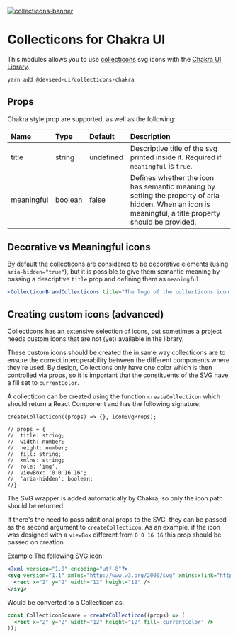 [![collecticons-banner](https://cloud.githubusercontent.com/assets/1090606/8695447/fdef92fa-2adc-11e5-8979-b61bd96d24ca.png)](https://collecticons.io)

# Collecticons for Chakra UI

This modules allows you to use [collecticons](http://collecticons.io/) svg icons with the [Chakra UI Library](https://chakra-ui.com/).

```bash
yarn add @devseed-ui/collecticons-chakra
```

## Props

Chakra style prop are supported, as well as the following:

| Name | Type | Default | Description |
|:-----|:-----|:--------|:------------|
|title |string|undefined|Descriptive title of the svg printed inside it. Required if `meaningful` is `true`.
|meaningful|boolean|false|Defines whether the icon has semantic meaning by setting the property of aria-hidden. When an icon is meaningful, a title property should be provided.|

## Decorative vs Meaningful icons
By default the collecticons are considered to be decorative elements (using `aria-hidden="true"`), but it is possible to give them semantic meaning by passing a descriptive `title` prop and defining them as `meaningful`.

```jsx
<CollecticonBrandCollecticons title="The logo of the collecticons icon library" meaningful />
```

## Creating custom icons (advanced)

Collecticons has an extensive selection of icons, but sometimes a project needs custom icons that are not (yet) available in the library.

These custom icons should be created the in same way collecticons are to ensure the correct interoperability between the different components where they're used.
By design, Collections only have one color which is then controlled via props, so it is important that the constituents of the SVG have a fill set to `currentColor`.

A collecticon can be created using the function `createCollecticon` which should return a React Component and has the following signature:

```
createCollecticon((props) => {}, iconSvgProps);

// props = {
//  title: string;
//  width: number;
//  height: number;
//  fill: string;
//  xmlns: string;
//  role: 'img';
//  viewBox: '0 0 16 16';
//  'aria-hidden': boolean;
//}
```

The SVG wrapper is added automatically by Chakra, so only the icon path should be returned.

If there's the need to pass additional props to the SVG, they can be passed as the second argument to `createCollecticon`. As an example, if the icon was designed with a `viewBox` different from `0 0 16 16` this prop should be passed on creation.

Example
The following SVG icon:
```xml
<?xml version="1.0" encoding="utf-8"?>
<svg version="1.1" xmlns="http://www.w3.org/2000/svg" xmlns:xlink="http://www.w3.org/1999/xlink" width="16" height="16" viewBox="0 0 16 16">
  <rect x="2" y="2" width="12" height="12" />
</svg>
```

Would be converted to a Collecticon as:
```jsx
const CollecticonSquare = createCollecticon((props) => (
  <rect x="2" y="2" width="12" height="12" fill='currentColor' />
));

```